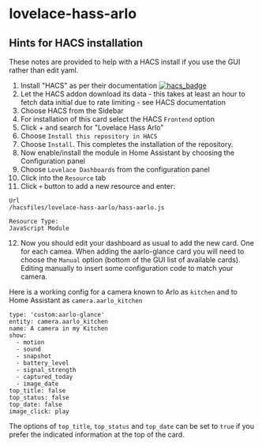 # lovelace-hass-arlo

## Hints for HACS installation

These notes are provided to help with a HACS install if you use the GUI rather than edit yaml. 

1. Install "HACS" as per their documentation [![hacs_badge](https://img.shields.io/badge/HACS-Default-orange.svg?style=for-the-badge)](https://github.com/custom-components/hacs)
2. Let the HACS addon download its data - this takes at least an hour to fetch data initial due to rate limiting - see HACS documentation
3. Choose HACS from the Sidebar
4. For installation of this card select the HACS ```Frontend``` option
5. Click + and search for "Lovelace Hass Arlo"
6. Choose ```Install this repository in HACS```
7. Choose ```Install```. This completes the installation of the repository. 
8. Now enable/install the module in Home Assistant by choosing the Configuration panel
9. Choose ```Lovelace Dashboards``` from the configuration panel
10. Click into the ```Resource``` tab
11. Click ```+``` button to add a new resource and enter:

```
Url
/hacsfiles/lovelace-hass-aarlo/hass-aarlo.js 

Resource Type:
JavaScript Module
```

12. Now you should edit your dashboard as usual to add the new card. One for each camea. When adding the aarlo-glance card you will need to choose the ```Manual``` option (bottom of the GUI list of available cards). Editing manually to insert some configuration
code to match your camera. 

Here is a working config for a camera known to Arlo as ```kitchen``` and to Home Assistant as ```camera.aarlo_kitchen```
  
  
  ```
  type: 'custom:aarlo-glance'
  entity: camera.aarlo_kitchen
  name: A camera in my Kitchen
  show:
    - motion
    - sound
    - snapshot
    - battery_level
    - signal_strength
    - captured_today
    - image_date
  top_title: false
  top_status: false
  top_date: false
  image_click: play
  ```
The options of ```top_title```, ```top_status``` and ```top_date``` can be set to ```true``` if you prefer the indicated information at the top of the card.
